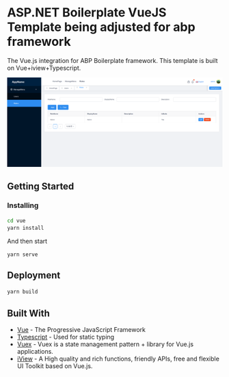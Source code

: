 # ASP.NET Boilerplate VueJS Template being adjusted for abp framework

The Vue.js integration for ABP Boilerplate framework. This template is built on Vue+iview+Typescript.

![](_screenshots/roles.png)

## Getting Started

### Installing


```sh
cd vue
yarn install 
```

And then start

```
yarn serve
```

## Deployment

```sh
yarn build
```

## Built With

* [Vue](https://vuejs.org/) - The Progressive JavaScript Framework
* [Typescript](https://www.typescriptlang.org/) - Used for static typing
* [Vuex](https://vuex.vuejs.org/) - Vuex is a state management pattern + library for Vue.js applications. 
* [iView](https://www.iviewui.com/) - A High quality and rich functions, friendly APIs, free and flexible UI Toolkit based on Vue.js.

